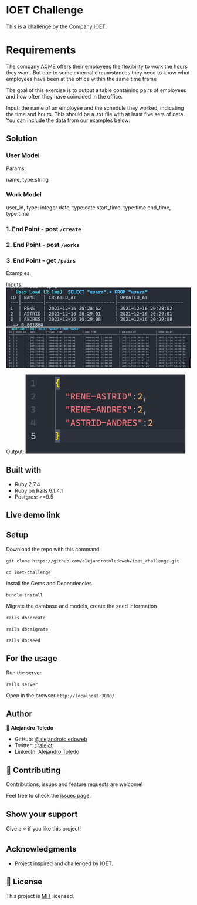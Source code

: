 # IOET Challenge

This is a challenge by the Company IOET. 

# Requirements 

The company ACME offers their employees the flexibility to work the hours they want. But due to some external circumstances they need to know what employees have been at the office within the same time frame

The goal of this exercise is to output a table containing pairs of employees and how often they have coincided in the office.

Input: the name of an employee and the schedule they worked, indicating the time and hours. This should be a .txt file with at least five sets of data. You can include the data from our examples below:


## Solution 

### User Model

Params: 

name, type:string

### Work Model

user_id, type: integer
date, type:date
start_time, type:time
end_time, type:time

### 1. End Point -  post `/create`

### 2. End Point -  post `/works`

### 3. End Point -  get `/pairs`


Examples:

Inputs:
![](app/assets/users.png)
![](app/assets/works.png)

Output:
![](app/assets/response.png)



## Built with

- Ruby 2.7.4
- Ruby on Rails 6.1.4.1
- Postgres: >=9.5

## Live demo link

## Setup

Download the repo with this command

`git clone https://github.com/alejandrotoledoweb/ioet_challenge.git`

`cd ioet-challenge`

Install the Gems and Dependencies

`bundle install`

Migrate the database and models, create the seed information

`rails db:create`

`rails db:migrate`

`rails db:seed`

## For the usage

Run the server

`rails server`

Open in the browser `http://localhost:3000/`


## Author

👤 **Alejandro Toledo**

- GitHub: [@alejandrotoledoweb](https://github.com/alejandrotoledoweb)
- Twitter: [@alejot](https://twitter.com/alejot) 
- LinkedIn: [Alejandro Toledo](https://www.linkedin.com/in/alejandro-toledo-freire/) 

## 🤝 Contributing

Contributions, issues and feature requests are welcome!

Feel free to check the [issues page](https://github.com/alejandrotoledoweb/ioet_challenge/issues).

## Show your support

Give a ⭐️ if you like this project!

## Acknowledgments


- Project inspired and challenged by IOET.

## 📝 License

This project is [MIT](https://opensource.org/licenses/MIT) licensed.